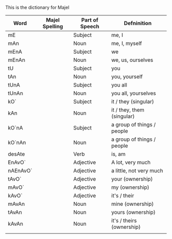 This is the dictionary for Majel

| Word      | Majel Spelling | Part of Speech | Defninition                |
| --------- | -------------- | -------------- | -------------------------- |
| mE        |                | Subject        | me, I                      |
| mAn       |                | Noun           | me, I, myself              |
| mEnA      |                | Subject        | we                         |
| mEnAn     |                | Noun           | we, us, ourselves          |
| tU        |                | Subject        | you                        |
| tAn       |                | Noun           | you, yourself              |
| tUnA      |                | Subject        | you all                    |
| tUnAn     |                | Noun           | you all, yourselves        |
| kO\`      |                | Subject        | it / they (singular)       |
| kAn       |                | Noun           | it / they, them (singular) |
| kO\`nA    |                | Subject        | a group of things / people |
| kO\`nAn   |                | Noun           | a group of things / people |
| desAte    |                | Verb           | is, am                     |
| EnAvO\`   |                | Adjective      | A lot, very much           |
| nAEnAvO\` |                | Adjective      | a little, not very much    |
| tAvO\`    |                | Adjective      | your (ownership)           |
| mAvO\`    |                | Adjective      | my (ownership)             |
| kAvO\`    |                | Adjective      | it's / their               |
| mAvAn     |                | Noun           | mine (ownership)           |
| tAvAn     |                | Noun           | yours (ownership)          |
| kAvAn     |                | Noun           | it's / theirs (ownership)  |
|           |                |                |                            |
